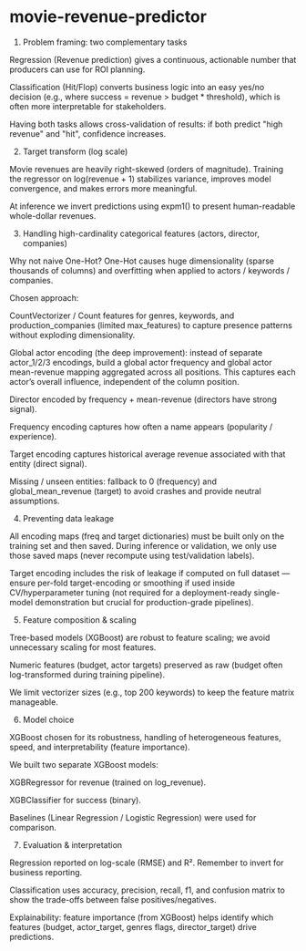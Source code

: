 # movie-revenue-predictor
1. Problem framing: two complementary tasks

Regression (Revenue prediction) gives a continuous, actionable number that producers can use for ROI planning.

Classification (Hit/Flop) converts business logic into an easy yes/no decision (e.g., where success = revenue > budget * threshold), which is often more interpretable for stakeholders.

Having both tasks allows cross-validation of results: if both predict "high revenue" and "hit", confidence increases.

2. Target transform (log scale)

Movie revenues are heavily right-skewed (orders of magnitude). Training the regressor on log(revenue + 1) stabilizes variance, improves model convergence, and makes errors more meaningful.

At inference we invert predictions using expm1() to present human-readable whole-dollar revenues.

3. Handling high-cardinality categorical features (actors, director, companies)

Why not naive One-Hot?
One-Hot causes huge dimensionality (sparse thousands of columns) and overfitting when applied to actors / keywords / companies.

Chosen approach:

CountVectorizer / Count features for genres, keywords, and production_companies (limited max_features) to capture presence patterns without exploding dimensionality.

Global actor encoding (the deep improvement): instead of separate actor_1/2/3 encodings, build a global actor frequency and global actor mean-revenue mapping aggregated across all positions. This captures each actor’s overall influence, independent of the column position.

Director encoded by frequency + mean-revenue (directors have strong signal).

Frequency encoding captures how often a name appears (popularity / experience).

Target encoding captures historical average revenue associated with that entity (direct signal).

Missing / unseen entities: fallback to 0 (frequency) and global_mean_revenue (target) to avoid crashes and provide neutral assumptions.

4. Preventing data leakage

All encoding maps (freq and target dictionaries) must be built only on the training set and then saved. During inference or validation, we only use those saved maps (never recompute using test/validation labels).

Target encoding includes the risk of leakage if computed on full dataset — ensure per-fold target-encoding or smoothing if used inside CV/hyperparameter tuning (not required for a deployment-ready single-model demonstration but crucial for production-grade pipelines).

5. Feature composition & scaling

Tree-based models (XGBoost) are robust to feature scaling; we avoid unnecessary scaling for most features.

Numeric features (budget, actor targets) preserved as raw (budget often log-transformed during training pipeline).

We limit vectorizer sizes (e.g., top 200 keywords) to keep the feature matrix manageable.

6. Model choice

XGBoost chosen for its robustness, handling of heterogeneous features, speed, and interpretability (feature importance).

We built two separate XGBoost models:

XGBRegressor for revenue (trained on log_revenue).

XGBClassifier for success (binary).

Baselines (Linear Regression / Logistic Regression) were used for comparison.

7. Evaluation & interpretation

Regression reported on log-scale (RMSE) and R². Remember to invert for business reporting.

Classification uses accuracy, precision, recall, f1, and confusion matrix to show the trade-offs between false positives/negatives.

Explainability: feature importance (from XGBoost) helps identify which features (budget, actor_target, genres flags, director_target) drive predictions.
